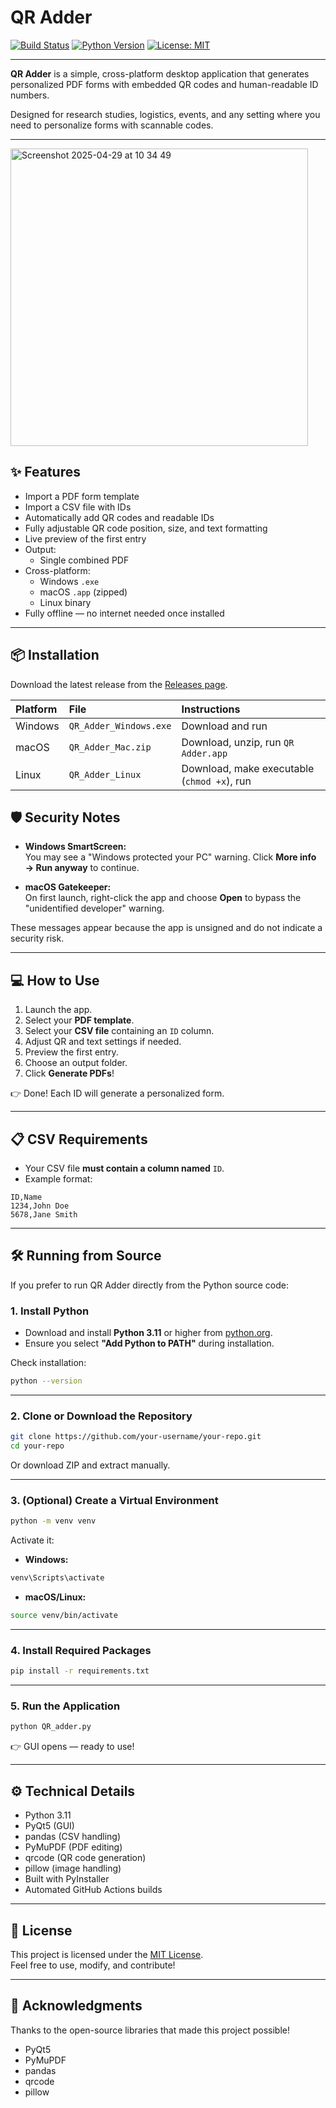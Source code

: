 # QR Adder

[![Build Status](https://github.com/chrissyhroberts/QR_adder/actions/workflows/build.yml/badge.svg)](https://github.com/chrissyhroberts/QR_adder/actions)
[![Python Version](https://img.shields.io/badge/python-3.11%2B-blue.svg)](https://www.python.org/)
[![License: MIT](https://img.shields.io/badge/License-MIT-yellow.svg)](LICENSE)

---

**QR Adder** is a simple, cross-platform desktop application that generates personalized PDF forms with embedded QR codes and human-readable ID numbers.

Designed for research studies, logistics, events, and any setting where you need to personalize forms with scannable codes.

---
<img width="476" alt="Screenshot 2025-04-29 at 10 34 49" src="https://github.com/user-attachments/assets/355b6299-3684-4f78-aa16-e3ea60978051" />

## ✨ Features

- Import a PDF form template
- Import a CSV file with IDs
- Automatically add QR codes and readable IDs
- Fully adjustable QR code position, size, and text formatting
- Live preview of the first entry
- Output:
  - Single combined PDF
- Cross-platform:
  - Windows `.exe`
  - macOS `.app` (zipped)
  - Linux binary
- Fully offline — no internet needed once installed

---

## 📦 Installation

Download the latest release from the [Releases page](https://github.com/chrissyhroberts/QR_adder/releases).

| Platform | File | Instructions |
|:---|:---|:---|
| Windows | `QR_Adder_Windows.exe` | Download and run |
| macOS | `QR_Adder_Mac.zip` | Download, unzip, run `QR Adder.app` |
| Linux | `QR_Adder_Linux` | Download, make executable (`chmod +x`), run |

## 🛡 Security Notes

- **Windows SmartScreen:**  
  You may see a \"Windows protected your PC\" warning. Click **More info → Run anyway** to continue.

- **macOS Gatekeeper:**  
  On first launch, right-click the app and choose **Open** to bypass the \"unidentified developer\" warning.

These messages appear because the app is unsigned and do not indicate a security risk.

---

## 💻 How to Use

1. Launch the app.
2. Select your **PDF template**.
3. Select your **CSV file** containing an `ID` column.
4. Adjust QR and text settings if needed.
5. Preview the first entry.
6. Choose an output folder.
7. Click **Generate PDFs**!

👉 Done! Each ID will generate a personalized form.

---

## 📋 CSV Requirements

- Your CSV file **must contain a column named** `ID`.
- Example format:

```csv
ID,Name
1234,John Doe
5678,Jane Smith
```

---

## 🛠️ Running from Source

If you prefer to run QR Adder directly from the Python source code:

### 1. Install Python

- Download and install **Python 3.11** or higher from [python.org](https://www.python.org/downloads/).
- Ensure you select **"Add Python to PATH"** during installation.

Check installation:

```bash
python --version
```

---

### 2. Clone or Download the Repository

```bash
git clone https://github.com/your-username/your-repo.git
cd your-repo
```

Or download ZIP and extract manually.

---

### 3. (Optional) Create a Virtual Environment

```bash
python -m venv venv
```

Activate it:

- **Windows:**
```bash
venv\Scripts\activate
```

- **macOS/Linux:**
```bash
source venv/bin/activate
```

---

### 4. Install Required Packages

```bash
pip install -r requirements.txt
```

---

### 5. Run the Application

```bash
python QR_adder.py
```

👉 GUI opens — ready to use!

---

## ⚙️ Technical Details

- Python 3.11
- PyQt5 (GUI)
- pandas (CSV handling)
- PyMuPDF (PDF editing)
- qrcode (QR code generation)
- pillow (image handling)
- Built with PyInstaller
- Automated GitHub Actions builds

---

## 📜 License

This project is licensed under the [MIT License](LICENSE).  
Feel free to use, modify, and contribute!

---

## 🙏 Acknowledgments

Thanks to the open-source libraries that made this project possible!

- PyQt5
- PyMuPDF
- pandas
- qrcode
- pillow

